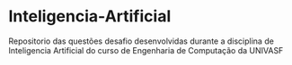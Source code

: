 # Inteligencia-Artificial
Repositorio das questões desafio desenvolvidas durante a disciplina de Inteligencia Artificial do curso de Engenharia de Computação da UNIVASF
